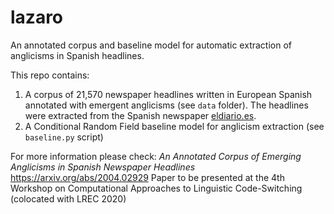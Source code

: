 # lazaro
An annotated corpus and baseline model for automatic extraction of anglicisms in Spanish headlines. 

This repo contains:
1. A corpus of 21,570 newspaper headlines written in European Spanish annotated with emergent anglicisms (see ```data``` folder). The headlines were extracted from the Spanish newspaper [eldiario.es](https://www.eldiario.es/).
2. A Conditional Random Field baseline model for anglicism extraction (see ```baseline.py``` script)

For more information please check: 
*An Annotated Corpus of Emerging Anglicisms in Spanish Newspaper Headlines* https://arxiv.org/abs/2004.02929
Paper to be presented at the 4th Workshop on Computational Approaches to Linguistic Code-Switching (colocated with LREC 2020)

